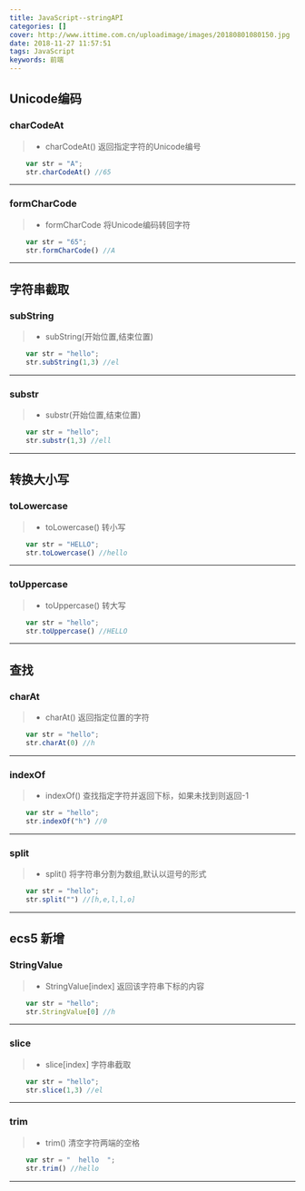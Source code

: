 ```yaml
---
title: JavaScript--stringAPI
categories: []
cover: http://www.ittime.com.cn/uploadimage/images/20180801080150.jpg
date: 2018-11-27 11:57:51
tags: JavaScript
keywords: 前端 
---
```


## Unicode编码
### charCodeAt
> * charCodeAt() 返回指定字符的Unicode编号
```javascript
	var str = "A";
	str.charCodeAt() //65
```
------
### formCharCode 
>* formCharCode 将Unicode编码转回字符
```javascript
	var str = "65";
	str.formCharCode() //A
```
------

## 字符串截取
### subString 
>* subString(开始位置,结束位置)
```javascript
	var str = "hello";
	str.subString(1,3) //el
```
------

### substr
>* substr(开始位置,结束位置)  
```javascript
	var str = "hello";
	str.substr(1,3) //ell
```
------

## 转换大小写
### toLowercase
>* toLowercase() 转小写
```javascript
	var str = "HELLO";
	str.toLowercase() //hello
```
------

### toUppercase
>* toUppercase() 转大写
```javascript
	var str = "hello";
	str.toUppercase() //HELLO
```
------

## 查找
### charAt
>* charAt() 返回指定位置的字符
```javascript
	var str = "hello";
	str.charAt(0) //h
```
------

### indexOf
>* indexOf() 查找指定字符并返回下标，如果未找到则返回-1
```javascript
	var str = "hello";
	str.indexOf("h") //0
```
------

### split
>* split() 将字符串分割为数组,默认以逗号的形式
```javascript
	var str = "hello";
	str.split("") //[h,e,l,l,o]
```
------

## ecs5 新增
### StringValue
>* StringValue[index] 返回该字符串下标的内容
```javascript
	var str = "hello";
	str.StringValue[0] //h
```
------

### slice
>* slice[index] 字符串截取
```javascript
	var str = "hello";
	str.slice(1,3) //el
```
------

### trim
>* trim() 清空字符两端的空格
```javascript
	var str = "  hello  ";
	str.trim() //hello
```
------












